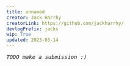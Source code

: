 ```yaml
---
title: unnamed
creator: Jack Harrhy
creatorLink: https://github.com/jackharrhy/
devlogPrefix: jacks
wip: True
updated: 2023-03-14
---
```


<pre><i>TODO make a submission :)</i></pre>
